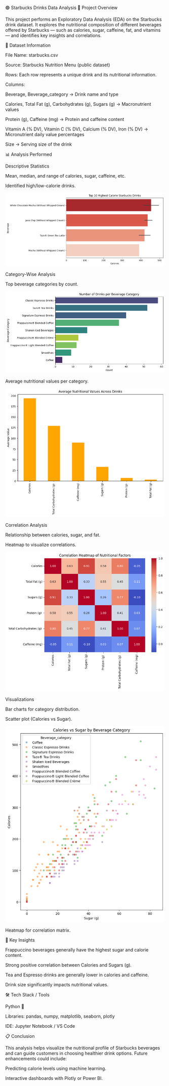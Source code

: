 🟢 Starbucks Drinks Data Analysis
📖 Project Overview

This project performs an Exploratory Data Analysis (EDA) on the Starbucks drink dataset.
It explores the nutritional composition of different beverages offered by Starbucks — such as calories, sugar, caffeine, fat, and vitamins — and identifies key insights and correlations.

📂 Dataset Information

File Name: starbucks.csv

Source: Starbucks Nutrition Menu (public dataset)

Rows: Each row represents a unique drink and its nutritional information.

Columns:

Beverage, Beverage_category → Drink name and type

Calories, Total Fat (g), Carbohydrates (g), Sugars (g) → Macronutrient values

Protein (g), Caffeine (mg) → Protein and caffeine content

Vitamin A (% DV), Vitamin C (% DV), Calcium (% DV), Iron (% DV) → Micronutrient daily value percentages

Size → Serving size of the drink

📊 Analysis Performed

Descriptive Statistics

Mean, median, and range of calories, sugar, caffeine, etc.

Identified high/low-calorie drinks.

![amount of calorie](top_10_highest_calories.png)

Category-Wise Analysis

Top beverage categories by count.

![Top bevarge by count](no_drinks_per_bevarage.png)

Average nutritional values per category.

![Nurtition per category](avg_nutrion_across_drinks.png)

Correlation Analysis

Relationship between calories, sugar, and fat.

Heatmap to visualize correlations.

![correlation heatmap](correlation_heat_map.png)

Visualizations

Bar charts for category distribution.

Scatter plot (Calories vs Sugar).

![calori va sugar](calories_vs_sugar.png)

Heatmap for correlation matrix.

🧠 Key Insights

Frappuccino beverages generally have the highest sugar and calorie content.

Strong positive correlation between Calories and Sugars (g).

Tea and Espresso drinks are generally lower in calories and caffeine.

Drink size significantly impacts nutritional values.

🛠️ Tech Stack / Tools

Python 🐍

Libraries: pandas, numpy, matplotlib, seaborn, plotly

IDE: Jupyter Notebook / VS Code


📋 Conclusion

This analysis helps visualize the nutritional profile of Starbucks beverages and can guide customers in choosing healthier drink options.
Future enhancements could include:

Predicting calorie levels using machine learning.

Interactive dashboards with Plotly or Power BI.